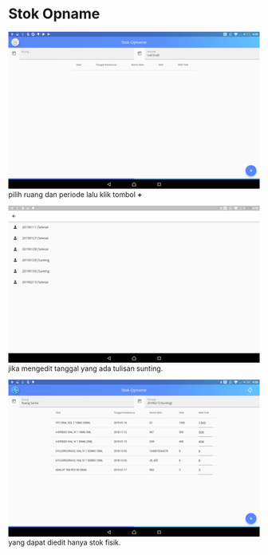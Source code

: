 # Stok Opname
![1](../img/StokOpname1.png)
pilih ruang dan periode lalu klik tombol **+**

![1](../img/stokopname2.png)
jika mengedit tanggal yang ada tulisan sunting.

![1](../img/stokopname.png)
yang dapat diedit hanya stok fisik.